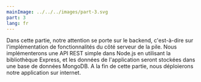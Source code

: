 ```yaml
---
mainImage: ../../../images/part-3.svg
part: 3
lang: fr
---
```


<div class="intro">

Dans cette partie, notre attention se porte sur le backend, c'est-à-dire sur l'implémentation de fonctionnalités du côté serveur de la pile. Nous implémenterons une API REST simple dans Node.js en utilisant la bibliothèque Express, et les données de l'application seront stockées dans une base de données MongoDB. A la fin de cette partie, nous déploierons notre application sur internet.
</div>

